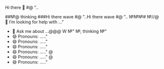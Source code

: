 Hi there 👋
#@
"..
<!--
**war4iiior/war4iiior** is a ✨ _special_ ✨ repository because its `README.md` (this file) appears on your GitHub profile.

Here are some ideas to get you started:@
##№
- 🔭 I’m currently working on ...@
- 🌱 I’m currently learning ...
- 👯 I’m looking to collaborate on ...2
- 🤔 I’m looking for help with ...
- 💬 Ask me about ...+
- 📫 How to reach me: ..."@
- 😄 Pronouns: ....."
- ⚡ Fun fact: ...№"
-->
##№@
 thinking
###Hi there wave #@ "..Hi there wave #@ "..
№№№#
№//@
 🤔 I’m looking for help with ..."
- 💬 Ask me about ...@@@
W
№"
№; thinking
№"
- 😄 Pronouns: ....."
- 😄 Pronouns: ....."
- 😄 Pronouns: ....."
- 😄 Pronouns: ....."
@
- 😄 Pronouns: ....."
@
- 😄 Pronouns: ....."
